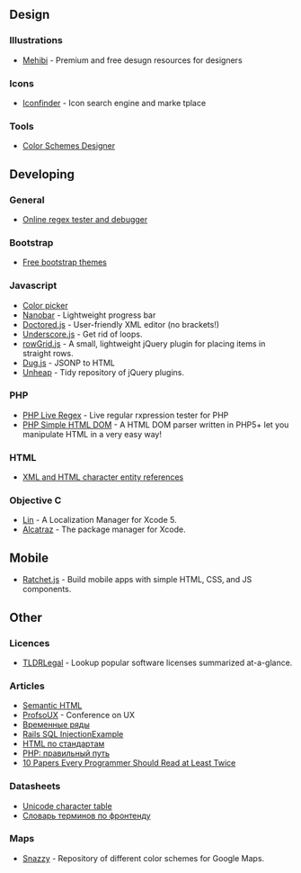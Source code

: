 ## Design
### Illustrations
  * [Mehibi](http://mehibi.com/) - Premium and free desugn resources for designers

### Icons
  * [Iconfinder](https://www.iconfinder.com/) - Icon search engine and marke tplace

### Tools
  * [Color Schemes Designer](http://colorschemedesigner.com/)

## Developing
### General
  * [Online regex tester and debugger](http://regex101.com/)

### Bootstrap 
  * [Free bootstrap themes](http://bootswatch.com/)

### Javascript
  * [Color picker](http://lonely-pixel.com/projects/picker/)
  * [Nanobar](http://nanobar.micronube.com/) - Lightweight progress bar
  * [Doctored.js](http://holloway.co.nz/doctored/) - User-friendly XML editor (no brackets!) 
  * [Underscore.js](http://underscorejs.org/) - Get rid of loops.
  * [rowGrid.js](http://brunjo.github.io/rowGrid.js/) - A small, lightweight jQuery plugin for placing items in straight rows.
  * [Dug.js](http://rog.ie/blog/dugjs-a-jsonp-to-html-script) - JSONP to HTML
  * [Unheap](http://www.unheap.com/) - Tidy repository of jQuery plugins.

### PHP
  * [PHP Live Regex](http://phpliveregex.com/) - Live regular rxpression tester for PHP 
  * [PHP Simple HTML DOM](http://simplehtmldom.sourceforge.net/) - A HTML DOM parser written in PHP5+ let you manipulate HTML in a very easy way! 

### HTML
  * [XML and HTML character entity references](http://en.wikipedia.org/wiki/List_of_XML_and_HTML_character_entity_references)

### Objective C
  * [Lin](http://questbe.at/lin/) - A Localization Manager for Xcode 5.
  * [Alcatraz](http://alcatraz.io/) - The package manager for Xcode.

## Mobile
  * [Ratchet.js](http://goratchet.com/) - Build mobile apps with simple HTML‚ CSS‚ and JS components.

## Other
### Licences
  * [TLDRLegal](https://tldrlegal.com/) - Lookup popular software licenses summarized at-a-glance.

### Articles
  * [Semantic HTML](http://kevinsuttle.com/posts/the-art-of-html-semantics-pt1/)
  * [ProfsoUX](http://habrahabr.ru/post/214253/) - Conference on UX
  * [Временные ряды](http://blog.selectel.ru/yawndb-time-series-baza-dannyx/)
  * [Rails SQL InjectionExample](http://rails-sqli.org/)
  * [HTML по стандартам](http://habrahabr.ru/company/ifree/blog/216045/)
  * [PHP: правильный путь](http://getjump.github.io/ru-php-the-right-way/)
  * [10 Papers Every Programmer Should Read at Least Twice](http://michaelfeathers.tumblr.com/post/81489281/10-papers-every-programmer-should-read-at-least-twice)

### Datasheets
  * [Unicode character table](http://unicode-table.com/ru/)
  * [Словарь терминов по фронтенду](https://github.com/web-standards-ru/dictionary/blob/master/Dictionary.md)

### Maps
  * [Snazzy](http://snazzymaps.com/) - Repository of different color schemes for Google Maps.
